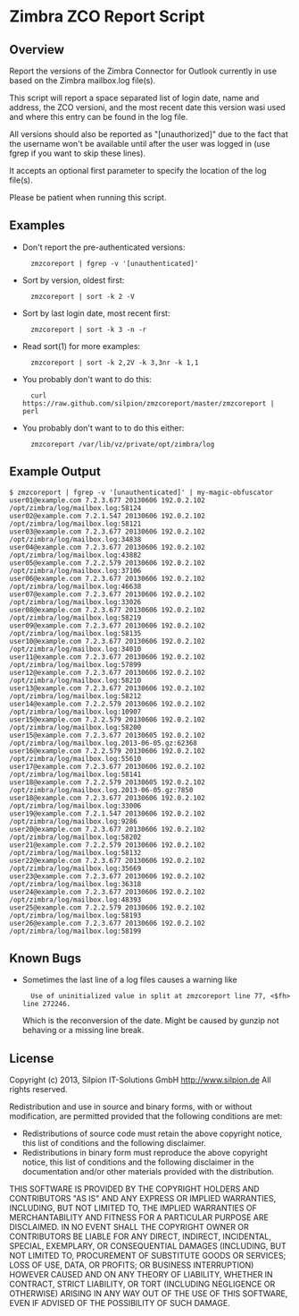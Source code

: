 Zimbra ZCO Report Script
========================

Overview
--------

Report the versions of the Zimbra Connector for Outlook currently in use
based on the Zimbra mailbox.log file(s).

This script will report a space separated list of login date, name and
address, the ZCO versioni, and the most recent date this version wasi
used and where this entry can be found in the log file.

All versions should also be reported as "[unauthorized]" due to the fact
that the username won't be available until after the user was logged in
(use fgrep if you want to skip these lines).

It accepts an optional first parameter to specify the location of the
log file(s).

Please be patient when running this script.


Examples
--------

* Don't report the pre-authenticated versions:

        zmzcoreport | fgrep -v '[unauthenticated]'

* Sort by version, oldest first:

        zmzcoreport | sort -k 2 -V 

* Sort by last login date, most recent first:

        zmzcoreport | sort -k 3 -n -r

* Read sort(1) for more examples:

        zmzcoreport | sort -k 2,2V -k 3,3nr -k 1,1

* You probably don't want to do this:

        curl https://raw.github.com/silpion/zmzcoreport/master/zmzcoreport | perl

* You probably don't want to to do this either:

        zmzcoreport /var/lib/vz/private/opt/zimbra/log



Example Output
--------------

    $ zmzcoreport | fgrep -v '[unauthenticated]' | my-magic-obfuscator
    user01@example.com 7.2.3.677 20130606 192.0.2.102 /opt/zimbra/log/mailbox.log:58124
    user02@example.com 7.2.1.547 20130606 192.0.2.102 /opt/zimbra/log/mailbox.log:58121
    user03@example.com 7.2.3.677 20130606 192.0.2.102 /opt/zimbra/log/mailbox.log:34838
    user04@example.com 7.2.3.677 20130606 192.0.2.102 /opt/zimbra/log/mailbox.log:43882
    user05@example.com 7.2.2.579 20130606 192.0.2.102 /opt/zimbra/log/mailbox.log:37106
    user06@example.com 7.2.3.677 20130606 192.0.2.102 /opt/zimbra/log/mailbox.log:46638
    user07@example.com 7.2.3.677 20130606 192.0.2.102 /opt/zimbra/log/mailbox.log:33026
    user08@example.com 7.2.3.677 20130606 192.0.2.102 /opt/zimbra/log/mailbox.log:58219
    user09@example.com 7.2.3.677 20130606 192.0.2.102 /opt/zimbra/log/mailbox.log:58135
    user10@example.com 7.2.3.677 20130606 192.0.2.102 /opt/zimbra/log/mailbox.log:34010
    user11@example.com 7.2.3.677 20130606 192.0.2.102 /opt/zimbra/log/mailbox.log:57899
    user12@example.com 7.2.3.677 20130606 192.0.2.102 /opt/zimbra/log/mailbox.log:58210
    user13@example.com 7.2.3.677 20130606 192.0.2.102 /opt/zimbra/log/mailbox.log:58212
    user14@example.com 7.2.2.579 20130606 192.0.2.102 /opt/zimbra/log/mailbox.log:10907
    user15@example.com 7.2.2.579 20130606 192.0.2.102 /opt/zimbra/log/mailbox.log:58200
    user15@example.com 7.2.3.677 20130605 192.0.2.102 /opt/zimbra/log/mailbox.log.2013-06-05.gz:62368
    user16@example.com 7.2.2.579 20130606 192.0.2.102 /opt/zimbra/log/mailbox.log:55610
    user17@example.com 7.2.3.677 20130606 192.0.2.102 /opt/zimbra/log/mailbox.log:58141
    user18@example.com 7.2.2.579 20130605 192.0.2.102 /opt/zimbra/log/mailbox.log.2013-06-05.gz:7850
    user18@example.com 7.2.3.677 20130606 192.0.2.102 /opt/zimbra/log/mailbox.log:33006
    user19@example.com 7.2.1.547 20130606 192.0.2.102 /opt/zimbra/log/mailbox.log:9286
    user20@example.com 7.2.3.677 20130606 192.0.2.102 /opt/zimbra/log/mailbox.log:58202
    user21@example.com 7.2.2.579 20130606 192.0.2.102 /opt/zimbra/log/mailbox.log:58132
    user22@example.com 7.2.3.677 20130606 192.0.2.102 /opt/zimbra/log/mailbox.log:35669
    user23@example.com 7.2.3.677 20130606 192.0.2.102 /opt/zimbra/log/mailbox.log:36318
    user24@example.com 7.2.3.677 20130606 192.0.2.102 /opt/zimbra/log/mailbox.log:48393
    user25@example.com 7.2.2.579 20130606 192.0.2.102 /opt/zimbra/log/mailbox.log:58193
    user26@example.com 7.2.3.677 20130606 192.0.2.102 /opt/zimbra/log/mailbox.log:58199



Known Bugs
----------

* Sometimes the last line of a log files causes a warning like

        Use of uninitialized value in split at zmzcoreport line 77, <$fh> line 272246.

  Which is the reconversion of the date.  Might be caused by gunzip not
  behaving or a missing line break.



License
-------

Copyright (c) 2013, Silpion IT-Solutions GmbH <http://www.silpion.de>
All rights reserved.

Redistribution and use in source and binary forms, with or without
modification, are permitted provided that the following conditions are met: 

* Redistributions of source code must retain the above copyright notice, this
  list of conditions and the following disclaimer. 
* Redistributions in binary form must reproduce the above copyright notice,
  this list of conditions and the following disclaimer in the documentation
  and/or other materials provided with the distribution. 

THIS SOFTWARE IS PROVIDED BY THE COPYRIGHT HOLDERS AND CONTRIBUTORS "AS IS" AND
ANY EXPRESS OR IMPLIED WARRANTIES, INCLUDING, BUT NOT LIMITED TO, THE IMPLIED
WARRANTIES OF MERCHANTABILITY AND FITNESS FOR A PARTICULAR PURPOSE ARE
DISCLAIMED. IN NO EVENT SHALL THE COPYRIGHT OWNER OR CONTRIBUTORS BE LIABLE FOR
ANY DIRECT, INDIRECT, INCIDENTAL, SPECIAL, EXEMPLARY, OR CONSEQUENTIAL DAMAGES
(INCLUDING, BUT NOT LIMITED TO, PROCUREMENT OF SUBSTITUTE GOODS OR SERVICES;
LOSS OF USE, DATA, OR PROFITS; OR BUSINESS INTERRUPTION) HOWEVER CAUSED AND
ON ANY THEORY OF LIABILITY, WHETHER IN CONTRACT, STRICT LIABILITY, OR TORT
(INCLUDING NEGLIGENCE OR OTHERWISE) ARISING IN ANY WAY OUT OF THE USE OF THIS
SOFTWARE, EVEN IF ADVISED OF THE POSSIBILITY OF SUCH DAMAGE.

